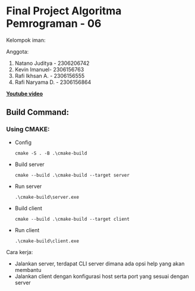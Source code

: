 # Final Project Algoritma Pemrograman - 06
Kelompok iman: 

Anggota:

1. Natano Juditya - 2306206742
2. Kevin Imanuel- 2306156763
3. Rafi Ikhsan A. - 2306156555
4. Rafi Naryama D. - 2306156864

[**Youtube video**](https://youtu.be/GSMcCsTPP7U?feature=shared)

## Build Command:

### Using CMAKE:

- Config
  ```shell
  cmake -S . -B .\cmake-build
  ```
- Build server
  ```shell
  cmake --build .\cmake-build --target server
  ```
- Run server
  ```shell
  .\cmake-build\server.exe 
  ```
  
- Build client
  ```shell
  cmake --build .\cmake-build --target client
  ```
- Run client
  ```shell
  .\cmake-build\client.exe 
  ```
  
Cara kerja: 

- Jalankan server, terdapat CLI server dimana ada opsi help yang akan membantu
- Jalankan client dengan konfigurasi host serta port yang sesuai dengan server
